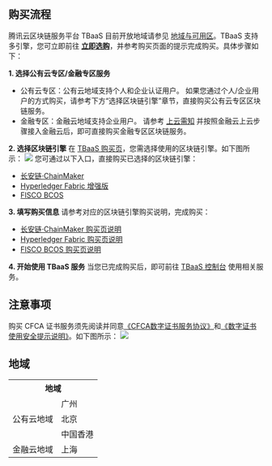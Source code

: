 ## 购买流程
腾讯云区块链服务平台 TBaaS 目前开放地域请参见 [地域与可用区](#region)。TBaaS 支持多引擎，您可立即前往 **[立即选购](https://cloud.tencent.com/product/tbaas)**，并参考购买页面的提示完成购买。具体步骤如下：


**1. 选择公有云专区/金融专区服务**
- 公有云专区：公有云地域支持个人和企业认证用户。
如果您通过个人/企业用户的方式购买，请参考下方“选择区块链引擎”章节，直接购买公有云专区区块链服务。
- 金融专区：金融云地域支持企业用户。
请参考 [上云需知](https://cloud.tencent.com/document/product/304/2768) 并按照金融云上云步骤接入金融云后，即可直接购买金融专区区块链服务。


**2. 选择区块链引擎**
在 [TBaaS 购买页](https://cloud.tencent.com/product/tbaas)，您需选择使用的区块链引擎。如下图所示： 
![](https://main.qcloudimg.com/raw/db92f0f65bf870c5c66f09756abc4053.png)
您可通过以下入口，直接购买已选择的区块链引擎：

 - [长安链·ChainMaker](https://buy.cloud.tencent.com/tbaas_blockchain/chainmaker)
 - [Hyperledger Fabric 增强版](https://buy.cloud.tencent.com/tbaas_blockchain?engine=0)
 - [FISCO BCOS](https://buy.cloud.tencent.com/tbaas_blockchain?engine=1)


**3. 填写购买信息**
请参考对应的区块链引擎购买说明，完成购买：

- [长安链·ChainMaker 购买页说明](https://cloud.tencent.com/document/product/663/60096)
- [Hyperledger Fabric 购买页说明](https://cloud.tencent.com/document/product/663/38262)
- [FISCO BCOS 购买页说明](https://cloud.tencent.com/document/product/663/38266)


**4. 开始使用 TBaaS 服务**
当您已完成购买后，即可前往 [TBaaS 控制台](https://console.cloud.tencent.com/tbaas) 使用相关服务。

[](id:think)
## 注意事项
购买 CFCA 证书服务须先阅读并同意[《CFCA数字证书服务协议》](http://www.cfca.com.cn/20150811/101230094.html )和[《数字证书使用安全提示说明》](http://www.cfca.com.cn/20150811/101230100.html)。如下图所示： 
![](https://main.qcloudimg.com/raw/b138697e305e89e3a73a0be3a7becb78.png)



[](id:region)
## 地域
<table>
	<tr>
	<th colspan=2>地域</th>
	</tr>
	<tr>
	<td rowspan=3>公有云地域</td>
	<td>广州</td>
	</tr>
	<tr>
	<td>北京</td>
	<tr>
		<td>中国香港</td>
	</tr>
	<tr>
	  <td>金融云地域</td>
		<td>上海</td>
	</tr>
</table>
